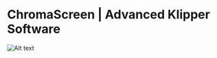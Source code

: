 # ChromaScreen | Advanced Klipper Software

<img
  src="/images/ChromaPad_Screens.jpg"
  alt="Alt text"
  title="Optional title"
  style="display: inline-block; margin: 0 auto; max-width: 300px">
